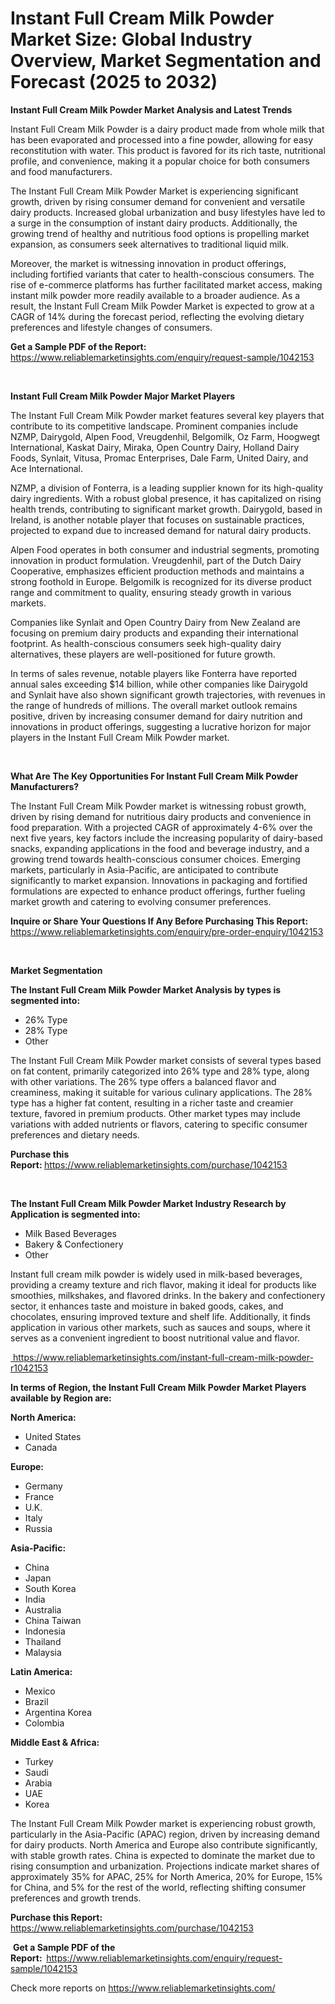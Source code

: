 <p><h1>Instant Full Cream Milk Powder Market Size: Global Industry Overview, Market Segmentation and Forecast (2025 to 2032)</h1></p><p><strong>Instant Full Cream Milk Powder Market Analysis and Latest Trends</strong></p>
<p><p>Instant Full Cream Milk Powder is a dairy product made from whole milk that has been evaporated and processed into a fine powder, allowing for easy reconstitution with water. This product is favored for its rich taste, nutritional profile, and convenience, making it a popular choice for both consumers and food manufacturers.</p><p>The Instant Full Cream Milk Powder Market is experiencing significant growth, driven by rising consumer demand for convenient and versatile dairy products. Increased global urbanization and busy lifestyles have led to a surge in the consumption of instant dairy products. Additionally, the growing trend of healthy and nutritious food options is propelling market expansion, as consumers seek alternatives to traditional liquid milk.</p><p>Moreover, the market is witnessing innovation in product offerings, including fortified variants that cater to health-conscious consumers. The rise of e-commerce platforms has further facilitated market access, making instant milk powder more readily available to a broader audience. As a result, the Instant Full Cream Milk Powder Market is expected to grow at a CAGR of 14% during the forecast period, reflecting the evolving dietary preferences and lifestyle changes of consumers.</p></p>
<p><strong>Get a Sample PDF of the Report:&nbsp;</strong> <a href="https://www.reliablemarketinsights.com/enquiry/request-sample/1042153?utm_campaign=1558&utm_medium=2&utm_source=Github&utm_content=ia&utm_term=07042025&utm_id=instant-full-cream-milk-powder">https://www.reliablemarketinsights.com/enquiry/request-sample/1042153</a></p>
<p>&nbsp;</p>
<p><strong>Instant Full Cream Milk Powder Major Market Players</strong></p>
<p><p>The Instant Full Cream Milk Powder market features several key players that contribute to its competitive landscape. Prominent companies include NZMP, Dairygold, Alpen Food, Vreugdenhil, Belgomilk, Oz Farm, Hoogwegt International, Kaskat Dairy, Miraka, Open Country Dairy, Holland Dairy Foods, Synlait, Vitusa, Promac Enterprises, Dale Farm, United Dairy, and Ace International. </p><p>NZMP, a division of Fonterra, is a leading supplier known for its high-quality dairy ingredients. With a robust global presence, it has capitalized on rising health trends, contributing to significant market growth. Dairygold, based in Ireland, is another notable player that focuses on sustainable practices, projected to expand due to increased demand for natural dairy products.</p><p>Alpen Food operates in both consumer and industrial segments, promoting innovation in product formulation. Vreugdenhil, part of the Dutch Dairy Cooperative, emphasizes efficient production methods and maintains a strong foothold in Europe. Belgomilk is recognized for its diverse product range and commitment to quality, ensuring steady growth in various markets.</p><p>Companies like Synlait and Open Country Dairy from New Zealand are focusing on premium dairy products and expanding their international footprint. As health-conscious consumers seek high-quality dairy alternatives, these players are well-positioned for future growth.</p><p>In terms of sales revenue, notable players like Fonterra have reported annual sales exceeding $14 billion, while other companies like Dairygold and Synlait have also shown significant growth trajectories, with revenues in the range of hundreds of millions. The overall market outlook remains positive, driven by increasing consumer demand for dairy nutrition and innovations in product offerings, suggesting a lucrative horizon for major players in the Instant Full Cream Milk Powder market.</p></p>
<p>&nbsp;</p>
<p><strong>What Are The Key Opportunities For Instant Full Cream Milk Powder Manufacturers?</strong></p>
<p><p>The Instant Full Cream Milk Powder market is witnessing robust growth, driven by rising demand for nutritious dairy products and convenience in food preparation. With a projected CAGR of approximately 4-6% over the next five years, key factors include the increasing popularity of dairy-based snacks, expanding applications in the food and beverage industry, and a growing trend towards health-conscious consumer choices. Emerging markets, particularly in Asia-Pacific, are anticipated to contribute significantly to market expansion. Innovations in packaging and fortified formulations are expected to enhance product offerings, further fueling market growth and catering to evolving consumer preferences.</p></p>
<p><strong>Inquire or Share Your Questions If Any Before Purchasing This Report:</strong> <a href="https://www.reliablemarketinsights.com/enquiry/pre-order-enquiry/1042153?utm_campaign=1558&utm_medium=2&utm_source=Github&utm_content=ia&utm_term=07042025&utm_id=instant-full-cream-milk-powder">https://www.reliablemarketinsights.com/enquiry/pre-order-enquiry/1042153</a></p>
<p>&nbsp;</p>
<p><strong>Market Segmentation</strong></p>
<p><strong>The Instant Full Cream Milk Powder Market Analysis by types is segmented into:</strong></p>
<p><ul><li>26% Type</li><li>28% Type</li><li>Other</li></ul></p>
<p><p>The Instant Full Cream Milk Powder market consists of several types based on fat content, primarily categorized into 26% type and 28% type, along with other variations. The 26% type offers a balanced flavor and creaminess, making it suitable for various culinary applications. The 28% type has a higher fat content, resulting in a richer taste and creamier texture, favored in premium products. Other market types may include variations with added nutrients or flavors, catering to specific consumer preferences and dietary needs.</p></p>
<p><strong>Purchase this Report:&nbsp;</strong><a href="https://www.reliablemarketinsights.com/purchase/1042153?utm_campaign=1558&utm_medium=2&utm_source=Github&utm_content=ia&utm_term=07042025&utm_id=instant-full-cream-milk-powder">https://www.reliablemarketinsights.com/purchase/1042153</a></p>
<p>&nbsp;</p>
<p><strong>The Instant Full Cream Milk Powder Market Industry Research by Application is segmented into:</strong></p>
<p><ul><li>Milk Based Beverages</li><li>Bakery & Confectionery</li><li>Other</li></ul></p>
<p><p>Instant full cream milk powder is widely used in milk-based beverages, providing a creamy texture and rich flavor, making it ideal for products like smoothies, milkshakes, and flavored drinks. In the bakery and confectionery sector, it enhances taste and moisture in baked goods, cakes, and chocolates, ensuring improved texture and shelf life. Additionally, it finds application in various other markets, such as sauces and soups, where it serves as a convenient ingredient to boost nutritional value and flavor.</p></p>
<p><a href="https://www.reliablemarketinsights.com/instant-full-cream-milk-powder-r1042153?utm_campaign=1558&utm_medium=2&utm_source=Github&utm_content=ia&utm_term=07042025&utm_id=instant-full-cream-milk-powder">&nbsp;https://www.reliablemarketinsights.com/instant-full-cream-milk-powder-r1042153</a></p>
<p><strong>In terms of Region, the Instant Full Cream Milk Powder Market Players available by Region are:</strong></p>
<p>
    <p> <strong> North America: </strong>
        <ul>
            <li>United States</li>
            <li>Canada</li>
        </ul>
        </p> 
    <p> <strong> Europe: </strong>
        <ul>
            <li>Germany</li>
            <li>France</li>
            <li>U.K.</li>
            <li>Italy</li>
            <li>Russia</li>
        </ul>
        </p> 
    <p> <strong> Asia-Pacific: </strong>
        <ul>
            <li>China</li>
            <li>Japan</li>
            <li>South Korea</li>
            <li>India</li>
            <li>Australia</li>
            <li>China Taiwan</li>
            <li>Indonesia</li>
            <li>Thailand</li>
            <li>Malaysia</li>
        </ul>
        </p> 
    <p> <strong> Latin America: </strong>
        <ul>
            <li>Mexico</li>
            <li>Brazil</li>
            <li>Argentina Korea</li>
            <li>Colombia</li>
        </ul>
        </p> 
    <p> <strong> Middle East & Africa: </strong>
        <ul>
            <li>Turkey</li>
            <li>Saudi</li>
            <li>Arabia</li>
            <li>UAE</li>
            <li>Korea</li>
        </ul>
    </p>
    </p>
<p><p>The Instant Full Cream Milk Powder market is experiencing robust growth, particularly in the Asia-Pacific (APAC) region, driven by increasing demand for dairy products. North America and Europe also contribute significantly, with stable growth rates. China is expected to dominate the market due to rising consumption and urbanization. Projections indicate market shares of approximately 35% for APAC, 25% for North America, 20% for Europe, 15% for China, and 5% for the rest of the world, reflecting shifting consumer preferences and growth trends.</p></p>
<p><strong>Purchase this Report: </strong><a href="https://www.reliablemarketinsights.com/purchase/1042153?utm_campaign=1558&utm_medium=2&utm_source=Github&utm_content=ia&utm_term=07042025&utm_id=instant-full-cream-milk-powder">https://www.reliablemarketinsights.com/purchase/1042153</a></p>
<p>&nbsp;<strong>Get a Sample PDF of the Report:&nbsp;&nbsp;</strong><a href="https://www.reliablemarketinsights.com/enquiry/request-sample/1042153?utm_campaign=1558&utm_medium=2&utm_source=Github&utm_content=ia&utm_term=07042025&utm_id=instant-full-cream-milk-powder">https://www.reliablemarketinsights.com/enquiry/request-sample/1042153</a></p>
<p><strong></strong></p>
<p>Check more reports on <a href="https://www.reliablemarketinsights.com/?utm_campaign=1558&utm_medium=2&utm_source=Github&utm_content=ia&utm_term=07042025&utm_id=instant-full-cream-milk-powder">https://www.reliablemarketinsights.com/</a></p>